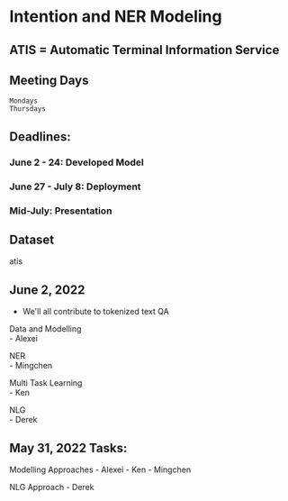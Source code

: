 # Intention and NER Modeling

## ATIS = Automatic Terminal Information Service

## Meeting Days
	Mondays 
	Thursdays

## Deadlines:
### June 2 - 24: Developed Model

### June 27 - July 8: Deployment

### Mid-July: Presentation


## Dataset
atis 

## June 2, 2022
- We'll all contribute to tokenized text QA

Data and Modelling <br>
	- Alexei

NER  <br>
	-  Mingchen

Multi Task Learning  <br>
	- Ken

NLG <br>
	- Derek

## May 31, 2022 Tasks:
Modelling Approaches
	- Alexei
	- Ken
	- Mingchen

NLG Approach
	- Derek
